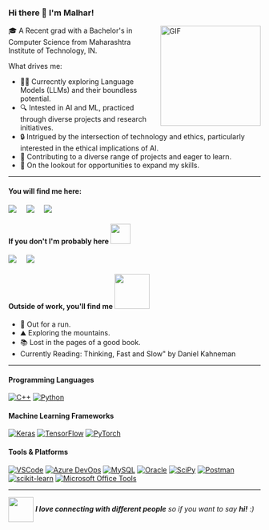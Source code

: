 ### Hi there 👋 I'm Malhar!
<img align="right" alt="GIF" height="200px" src="https://media0.giphy.com/media/XiQ4DDJju72cQ16dbt/giphy.webp?cid=ecf05e47fkfo4rpkkuzha8dwzajbucuixjfxb1ld7r4huu8h&ep=v1_gifs_search&rid=giphy.webp&ct=s" />

<!--
**malharnd/malharnd** is a ✨ _special_ ✨ repository because its `README.md` (this file) appears on your GitHub profile.

Here are some ideas to get you started:

- 🔭 I’m currently working on ...
- 🌱 I’m currently learning ...
- 👯 I’m looking to collaborate on ...
- 🤔 I’m looking for help with ...
- 💬 Ask me about ...
- 📫 How to reach me: ...
- 😄 Pronouns: ...
- ⚡ Fun fact: ...
-->

🎓 A Recent grad with a Bachelor's in Computer Science from Maharashtra Institute of Technology, IN.

What drives me:
- 🤖💬 Currecntly exploring Language Models (LLMs) and their boundless potential.
- 🔍 Intested in AI and ML, practiced through diverse projects and research initiatives.
- 🔒 Intrigued by the intersection of technology and ethics, particularly interested in the ethical implications of AI.
- 🌟 Contributing to a diverse range of projects and eager to learn.
- 🚀 On the lookout for opportunities to expand my skills.

---

#### You will find me here:
<div style="margin-top: 15px;"></div>
<p align="left">
<a href="mailto:malhar.dhawle@gmail.com?subject=Hello%20Malhar"><img src="https://img.shields.io/badge/gmail-%23D14836.svg?&style=for-the-badge&logo=gmail&logoColor=white" /></a>&nbsp;&nbsp;&nbsp;&nbsp;
<a href="https://www.linkedin.com/in/malhar-dhawle/"><img src="https://img.shields.io/badge/linkedin-%230077B5.svg?&style=for-the-badge&logo=linkedin&logoColor=white" /></a>&nbsp;&nbsp;&nbsp;&nbsp;
  <a href="https://zomatech.co/"><img src="https://img.shields.io/badge/Portfolio-255E63?style=for-the-badge&logo=About.me&logoColor=white" /></a>&nbsp;&nbsp;&nbsp;&nbsp;

</p>


#### If you don't I'm probably here <img align = "justified" src="https://user-images.githubusercontent.com/74038190/212284145-bf2c01a8-c448-4f1a-b911-996024c84606.gif" width="40">

<div style="margin-top: 15px;"></div>

<p align="left">
<a href="https://leetcode.com/malharnd/"><img src="https://img.shields.io/badge/-LeetCode-FFA116?style=for-the-badge&logo=LeetCode&logoColor=black" /></a>&nbsp;&nbsp;&nbsp;&nbsp;
<a href="https://www.naukri.com/code360/profile/008dbfc1-ccec-445b-b0f2-58e9dc0d71d0"><img src="https://img.shields.io/badge/coding%20ninjas-DD6620?style=for-the-badge&logo=codingninjas&logoColor=white" /></a>&nbsp;&nbsp;&nbsp;&nbsp;
</p>

#### Outside of work, you'll find me <img align = "justified" src="https://media3.giphy.com/media/TfQgoY87GNQB2Ea2jU/200w.gif?cid=6c09b9524x54d993e4wl2409xz467g8q82wojaschg6jaxsk&ep=v1_gifs_search&rid=200w.gif&ct=g" width="70">

- 🏃 Out for a run.
- ⛰️ Exploring the mountains.
- 📚 Lost in the pages of a good book.
- Currently Reading: Thinking, Fast and Slow" by Daniel Kahneman

---

#### Programming Languages
[![C++](https://img.shields.io/badge/C%2B%2B-00599C?style=for-the-badge&logo=c%2B%2B&logoColor=white)](https://en.cppreference.com/)
[![Python](https://img.shields.io/badge/Python-FFD43B?style=for-the-badge&logo=python&logoColor=blue)](https://www.python.org/)

#### Machine Learning Frameworks
[![Keras](https://img.shields.io/badge/Keras-FF0000?style=for-the-badge&logo=keras&logoColor=white)](https://keras.io/)
[![TensorFlow](https://img.shields.io/badge/TensorFlow-FF6F00?style=for-the-badge&logo=tensorflow&logoColor=white)](https://www.tensorflow.org/)
[![PyTorch](https://img.shields.io/badge/PyTorch-EE4C2C?style=for-the-badge&logo=pytorch&logoColor=white)](https://pytorch.org/)

#### Tools & Platforms
[![VSCode](https://img.shields.io/badge/VSCode-0078D4?style=for-the-badge&logo=visual%20studio%20code&logoColor=white)](https://code.visualstudio.com/)
[![Azure DevOps](https://img.shields.io/badge/Azure_DevOps-0078D7?style=for-the-badge&logo=azure-devops&logoColor=white)](https://azure.microsoft.com/en-us/services/devops/)
[![MySQL](https://img.shields.io/badge/MySQL-005C84?style=for-the-badge&logo=mysql&logoColor=white)](https://www.mysql.com/)
[![Oracle](https://img.shields.io/badge/Oracle-F80000?style=for-the-badge&logo=oracle&logoColor=black)](https://www.oracle.com/database/)
[![SciPy](https://img.shields.io/badge/SciPy-654FF0?style=for-the-badge&logo=SciPy&logoColor=white)](https://www.scipy.org/)
[![Postman](https://img.shields.io/badge/Postman-87CEEB?style=for-the-badge&logo=postman&logoColor=white)](https://www.postman.com/)
[![scikit-learn](https://img.shields.io/badge/scikit_learn-F7931E?style=for-the-badge&logo=scikit-learn&logoColor=white)](https://scikit-learn.org/)
[![Microsoft Office Tools](https://img.shields.io/badge/Microsoft_Office_Tools-778899?style=for-the-badge&logo=microsoft&logoColor=white)](https://www.microsoft.com/en-us/microsoft-365/get-started-with-office-2019)

--- 

<img src="https://media.giphy.com/media/LnQjpWaON8nhr21vNW/giphy.gif" width="50" style="display: inline-block; vertical-align: middle;"> <em><b>I love connecting with different people</b> so if you want to say <b>hi!</b> :)</em>

